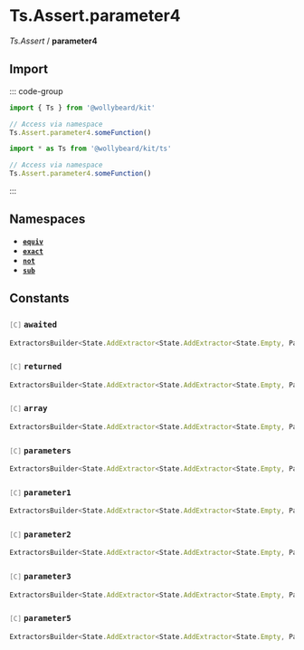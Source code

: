 # Ts.Assert.parameter4

_Ts.Assert_ / **parameter4**

## Import

::: code-group

```typescript [Namespace]
import { Ts } from '@wollybeard/kit'

// Access via namespace
Ts.Assert.parameter4.someFunction()
```

```typescript [Barrel]
import * as Ts from '@wollybeard/kit/ts'

// Access via namespace
Ts.Assert.parameter4.someFunction()
```

:::

## Namespaces

- [**`equiv`**](/api/ts/assert/parameter4/equiv)
- [**`exact`**](/api/ts/assert/parameter4/exact)
- [**`not`**](/api/ts/assert/parameter4/not)
- [**`sub`**](/api/ts/assert/parameter4/sub)

## Constants

### <span style="opacity: 0.6; font-weight: normal; font-size: 0.85em;">`[C]`</span> `awaited`

```typescript
ExtractorsBuilder<State.AddExtractor<State.AddExtractor<State.Empty, Parameter4>, Awaited$>>
```

<SourceLink href="https://github.com/jasonkuhrt/kit/blob/main/./src/utils/ts/assert/builder-generated/parameter4/$$.ts#L11" />

### <span style="opacity: 0.6; font-weight: normal; font-size: 0.85em;">`[C]`</span> `returned`

```typescript
ExtractorsBuilder<State.AddExtractor<State.AddExtractor<State.Empty, Parameter4>, Returned>>
```

<SourceLink href="https://github.com/jasonkuhrt/kit/blob/main/./src/utils/ts/assert/builder-generated/parameter4/$$.ts#L12" />

### <span style="opacity: 0.6; font-weight: normal; font-size: 0.85em;">`[C]`</span> `array`

```typescript
ExtractorsBuilder<State.AddExtractor<State.AddExtractor<State.Empty, Parameter4>, ArrayElement>>
```

<SourceLink href="https://github.com/jasonkuhrt/kit/blob/main/./src/utils/ts/assert/builder-generated/parameter4/$$.ts#L13" />

### <span style="opacity: 0.6; font-weight: normal; font-size: 0.85em;">`[C]`</span> `parameters`

```typescript
ExtractorsBuilder<State.AddExtractor<State.AddExtractor<State.Empty, Parameter4>, Parameters$>>
```

<SourceLink href="https://github.com/jasonkuhrt/kit/blob/main/./src/utils/ts/assert/builder-generated/parameter4/$$.ts#L14" />

### <span style="opacity: 0.6; font-weight: normal; font-size: 0.85em;">`[C]`</span> `parameter1`

```typescript
ExtractorsBuilder<State.AddExtractor<State.AddExtractor<State.Empty, Parameter4>, Parameter1>>
```

<SourceLink href="https://github.com/jasonkuhrt/kit/blob/main/./src/utils/ts/assert/builder-generated/parameter4/$$.ts#L15" />

### <span style="opacity: 0.6; font-weight: normal; font-size: 0.85em;">`[C]`</span> `parameter2`

```typescript
ExtractorsBuilder<State.AddExtractor<State.AddExtractor<State.Empty, Parameter4>, Parameter2>>
```

<SourceLink href="https://github.com/jasonkuhrt/kit/blob/main/./src/utils/ts/assert/builder-generated/parameter4/$$.ts#L16" />

### <span style="opacity: 0.6; font-weight: normal; font-size: 0.85em;">`[C]`</span> `parameter3`

```typescript
ExtractorsBuilder<State.AddExtractor<State.AddExtractor<State.Empty, Parameter4>, Parameter3>>
```

<SourceLink href="https://github.com/jasonkuhrt/kit/blob/main/./src/utils/ts/assert/builder-generated/parameter4/$$.ts#L17" />

### <span style="opacity: 0.6; font-weight: normal; font-size: 0.85em;">`[C]`</span> `parameter5`

```typescript
ExtractorsBuilder<State.AddExtractor<State.AddExtractor<State.Empty, Parameter4>, Parameter5>>
```

<SourceLink href="https://github.com/jasonkuhrt/kit/blob/main/./src/utils/ts/assert/builder-generated/parameter4/$$.ts#L18" />

